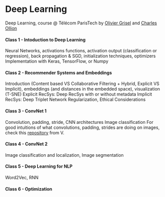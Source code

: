 # Deep Learning
Deep Learning, course @ Télécom ParisTech by [Olivier Grisel](http://ogrisel.com/) and [Charles Ollion](http://www2.heuritech.com/)

#### Class 1 - Intoduction to Deep Learning
Neural Networks, activations functions, activation output (classification or regression), back propagation & SGD, initialization techniques, optimizers
Implementation with Keras, TensorFlow, or Numpy

#### Class 2 - Recommender Systems and Embeddings
Introduction (Content based VS Collaborative Filtering + Hybrid, Explicit VS Implicit), embeddings (and distances in the embedded space), visualization (T-SNE)
Explicit RecSys: Deep RecSys with or without metadata
Implicit RecSys: Deep Triplet Network
Regularization, Ethical Considerations

#### Class 3 - ConvNet 1
Convolution, padding, stride, CNN architectures
Image classification
For good intuitions of what convolutions, padding, strides are doing on images, check this [repository](https://github.com/vdumoulin/conv_arithmetic) from V.

#### Class 4 - ConvNet 2
Image classification and localization, Image segmentation

#### Class 5 - Deep Learning for NLP
Word2Vec, RNN

#### Class 6 - Optimization

